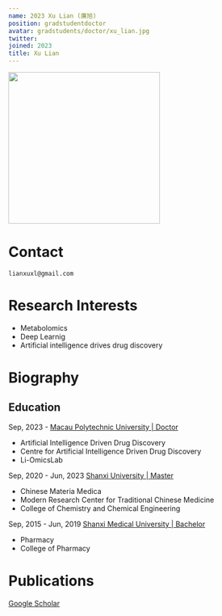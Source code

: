 ```yaml
---
name: 2023 Xu Lian (廉旭)
position: gradstudentdoctor
avatar: gradstudents/doctor/xu_lian.jpg
twitter:
joined: 2023
title: Xu Lian
---
```


<img width="300" src="{{site.baseurl}}/images/people/{{page.avatar}}" data-action="zoom">


# Contact
<i class="fa fa-envelope-o"></i>  `lianxuxl@gmail.com`<br>


# Research Interests
* Metabolomics
* Deep Learnig
* Artificial intelligence drives drug discovery

# Biography
## Education

<div alt="timeline">
    <div alt="timenode">
        <div alt="meta">Sep, 2023 - <a href="#">Macau Polytechnic University | Doctor</a></div>
        <div alt="body">
            <ul>
                <li>Artificial Intelligence Driven Drug Discovery</li>
                <li>Centre for Artificial Intelligence Driven Drug Discovery</li>
                <li>Li-OmicsLab</li>
            </ul>
        </div>
    </div>
    <div alt="timenode">
        <div alt="meta">Sep, 2020 - Jun, 2023 <a href="#">Shanxi University | Master</a></div>
        <div alt="body">
            <ul>
                <li>Chinese Materia Medica</li>
                <li>Modern Research Center for Traditional Chinese Medicine</li>
                <li>College of Chemistry and Chemical Engineering</li>
            </ul>
        </div>
    </div>
    <div alt="timenode">
        <div alt="meta">Sep, 2015 - Jun, 2019 <a href="#">Shanxi Medical University | Bachelor</a></div>
        <div alt="body">
            <ul>
                <li>Pharmacy</li>
                <li>College of Pharmacy</li>
            </ul>
        </div>
    </div>
</div>

# Publications

[Google Scholar](https://scholar.google.com/citations?user=ktMgIR8AAAAJ)



